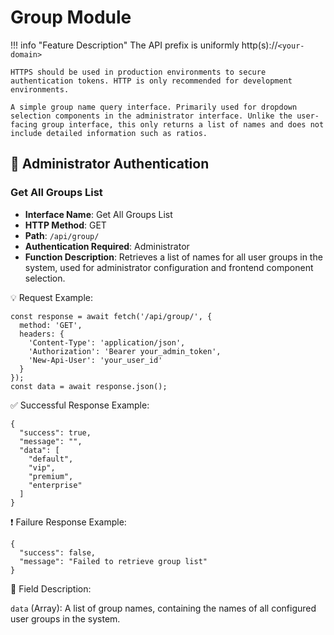 # Group Module

!!! info "Feature Description"
    The API prefix is uniformly http(s)://`<your-domain>`

    HTTPS should be used in production environments to secure authentication tokens. HTTP is only recommended for development environments.

    A simple group name query interface. Primarily used for dropdown selection components in the administrator interface. Unlike the user-facing group interface, this only returns a list of names and does not include detailed information such as ratios.

## 🔐 Administrator Authentication

### Get All Groups List

- **Interface Name**: Get All Groups List
- **HTTP Method**: GET
- **Path**: `/api/group/`
- **Authentication Required**: Administrator
- **Function Description**: Retrieves a list of names for all user groups in the system, used for administrator configuration and frontend component selection.

💡 Request Example:

```
const response = await fetch('/api/group/', {  
  method: 'GET',  
  headers: {  
    'Content-Type': 'application/json',  
    'Authorization': 'Bearer your_admin_token',
    'New-Api-User': 'your_user_id'
  }  
});  
const data = await response.json();
```

✅ Successful Response Example:

```
{  
  "success": true,  
  "message": "",  
  "data": [  
    "default",  
    "vip",  
    "premium",  
    "enterprise"  
  ]  
}
```

❗ Failure Response Example:

```
{  
  "success": false,  
  "message": "Failed to retrieve group list"  
}
```

🧾 Field Description:

`data` (Array): A list of group names, containing the names of all configured user groups in the system.